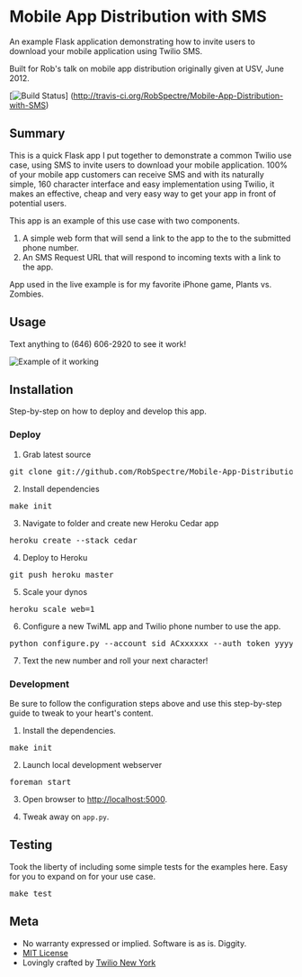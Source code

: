 # Mobile App Distribution with SMS 

An example Flask application demonstrating how to invite users to download your
mobile application using Twilio SMS.

Built for Rob's talk on mobile app distribution originally given at USV, June
2012.

[![Build
Status](https://secure.travis-ci.org/RobSpectre/Mobile-App-Distribution-with-SMS)]
(http://travis-ci.org/RobSpectre/Mobile-App-Distribution-with-SMS)


## Summary

This is a quick Flask app I put together to demonstrate a common Twilio use
case, using SMS to invite users to download your mobile application.  100% of
your mobile app customers can receive SMS and with its naturally simple, 160
character interface and easy implementation using Twilio, it makes an effective,
cheap and very easy way to get your app in front of potential users.

This app is an example of this use case with two components.

1. A simple web form that will send a link to the app to the to the submitted
   phone number.
1. An SMS Request URL that will respond to incoming texts with a link to the
   app.

App used in the live example is for my favorite iPhone game, Plants vs. Zombies.


## Usage

Text anything to (646) 606-2920 to see it work!

![Example of it
working](https://raw.github.com/RobSpectre/Mobile-App-Distribution-with-SMS/master/images/usage.png)


## Installation

Step-by-step on how to deploy and develop this app.

### Deploy 

1) Grab latest source
<pre>
git clone git://github.com/RobSpectre/Mobile-App-Distribution-with-SMS.git 
</pre>

2) Install dependencies
<pre>
make init
</pre>

3) Navigate to folder and create new Heroku Cedar app
<pre>
heroku create --stack cedar
</pre>

4) Deploy to Heroku
<pre>
git push heroku master
</pre>

5) Scale your dynos
<pre>
heroku scale web=1
</pre>

6) Configure a new TwiML app and Twilio phone number to use the app.
<pre>
python configure.py --account_sid ACxxxxxx --auth_token yyyyyyy -n -N
</pre>

7) Text the new number and roll your next character!


### Development

Be sure to follow the configuration steps above and use this step-by-step
guide to tweak to your heart's content.

1) Install the dependencies.
<pre>
make init
</pre>

2) Launch local development webserver
<pre>
foreman start
</pre>

3) Open browser to [http://localhost:5000](http://localhost:5000).

4) Tweak away on `app.py`.


## Testing

Took the liberty of including some simple tests for the examples here.  Easy for
you to expand on for your use case.

<pre>
make test
</pre>


## Meta 

* No warranty expressed or implied.  Software is as is. Diggity.
* [MIT License](http://www.opensource.org/licenses/mit-license.html)
* Lovingly crafted by [Twilio New
 York](http://www.meetup.com/Twilio/New-York-NY/) 
